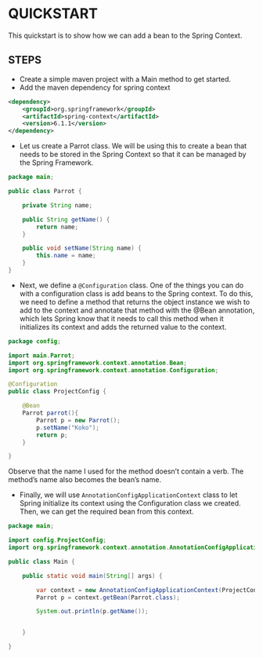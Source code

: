# QUICKSTART

This quickstart is to show how we can add a bean to the Spring Context.

## STEPS

- Create a simple maven project with a Main method to get started.
- Add the maven dependency for spring context

```xml
<dependency>
    <groupId>org.springframework</groupId>
    <artifactId>spring-context</artifactId>
    <version>6.1.1</version>
</dependency>
```

- Let us create a Parrot class. We will be using this to create a bean that needs to be stored in the Spring Context so that it can be managed by the Spring Framework.

```java
package main;

public class Parrot {

    private String name;

    public String getName() {
        return name;
    }

    public void setName(String name) {
        this.name = name;
    }
}
```

- Next, we define a `@Configuration` class. One of the things you can do with a configuration class is add beans to the Spring context. To do this, we need to define a method that returns the object instance we wish to add to the context and annotate that method with the @Bean annotation, which lets Spring know that it needs to call this method when it initializes its context and adds the returned value to the context.

```java
package config;

import main.Parrot;
import org.springframework.context.annotation.Bean;
import org.springframework.context.annotation.Configuration;

@Configuration
public class ProjectConfig {

    @Bean
    Parrot parrot(){
        Parrot p = new Parrot();
        p.setName("Koko");
        return p;
    }

}
```

Observe that the name I used for the method doesn’t contain a verb. The method’s name also becomes the bean’s name.

- Finally, we will use `AnnotationConfigApplicationContext` class to let Spring initialize its context using the Configuration class we created. Then, we can get the required bean from this context.

```java
package main;

import config.ProjectConfig;
import org.springframework.context.annotation.AnnotationConfigApplicationContext;

public class Main {

    public static void main(String[] args) {

        var context = new AnnotationConfigApplicationContext(ProjectConfig.class);
        Parrot p = context.getBean(Parrot.class);

        System.out.println(p.getName());


    }

}
```
